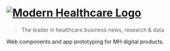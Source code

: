 # [![Modern Healthcare Logo](http://www.modernhealthcare.com/images/mh-logo.gif 'Modern Healthcare Logo')](http://modernhealthcare.github.io/mh-ui/dist)

> The leader in healthcare business news, research & data

Web components and app prototyping for MH digital products.
